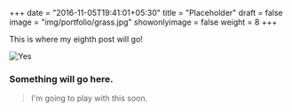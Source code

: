 +++
date = "2016-11-05T19:41:01+05:30"
title = "Placeholder"
draft = false
image = "img/portfolio/grass.jpg"
showonlyimage = false
weight = 8
+++

This is where my eighth post will go!

<!--more-->

![Yes][1]



### Something will go here.



>  I'm going to play with this soon.

[1]: /img/portfolio/emirates.jpg

